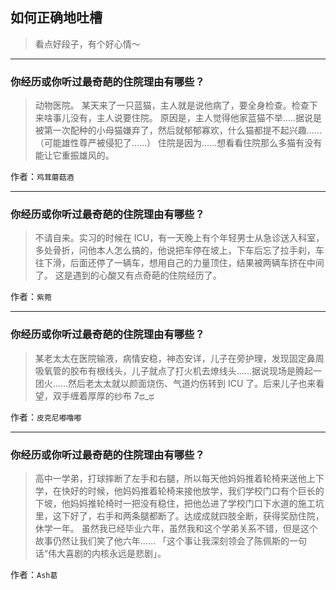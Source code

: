 ## 如何正确地吐槽

> 看点好段子，有个好心情～


 
---

### 你经历或你听过最奇葩的住院理由有哪些？

> 动物医院。
> 某天来了一只蓝猫，主人就是说他病了，要全身检查。检查下来啥事儿没有，主人说要住院。
> 原因是，主人觉得他家蓝猫不举.....据说是被第一次配种的小母猫嫌弃了，然后就郁郁寡欢，什么猫都提不起兴趣……（可能雄性尊严被侵犯了……）
> 住院是因为……想看看住院那么多猫有没有能让它重振雄风的。


作者：`鸡茸蘑菇酒`

---

### 你经历或你听过最奇葩的住院理由有哪些？

> 不请自来。实习的时候在 ICU，有一天晚上有个年轻男士从急诊送入科室，多处骨折，问他本人怎么搞的，他说把车停在坡上，下车后忘了拉手刹，车往下滑，后面还停了一辆车，想用自己的力量顶住，结果被两辆车挤在中间了。
> 这是遇到的心酸又有点奇葩的住院经历了。


作者：`紫菀`

---

### 你经历或你听过最奇葩的住院理由有哪些？

> 某老太太在医院输液，病情安稳，神态安详，儿子在旁护理，发现固定鼻周吸氧管的胶布有根线头，儿子就点了打火机去燎线头……据说现场是腾起一团火……然后老太太就以颜面烧伤、气道灼伤转到 ICU 了。后来儿子也来看望，双手缠着厚厚的纱布 7ಥ_ಥ


作者：`皮克尼嘟噜嘟`

---

### 你经历或你听过最奇葩的住院理由有哪些？

> 高中一学弟，打球摔断了左手和右腿，所以每天他妈妈推着轮椅来送他上下学，在快好的时候，他妈妈推着轮椅来接他放学，我们学校门口有个巨长的下坡，他妈妈推轮椅时一把没有稳住，把他怂进了学校门口下水道的施工坑里，这下好了，右手和两条腿都断了。达成成就四肢全断，获得奖励住院，休学一年。
> 虽然我已经毕业六年，虽然我和这个学弟关系不错，但是这个故事仍然让我们笑了他六年……
> 「这个事让我深刻领会了陈佩斯的一句话“伟大喜剧的内核永远是悲剧」。


作者：`Ash葛`